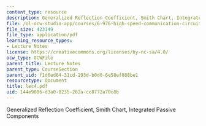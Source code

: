 ```yaml
---
content_type: resource
description: Generalized Reflection Coefficient, Smith Chart, Integrated Passive Components
file: /ol-ocw-studio-app/courses/6-976-high-speed-communication-circuits-and-systems-spring-2003/144e9086d3a00235262acc8772a70c8b_lec4.pdf
file_size: 423149
file_type: application/pdf
learning_resource_types:
- Lecture Notes
license: https://creativecommons.org/licenses/by-nc-sa/4.0/
ocw_type: OCWFile
parent_title: Lecture Notes
parent_type: CourseSection
parent_uid: f1d6ed64-31cd-293d-b0d0-6e58ef888be1
resourcetype: Document
title: lec4.pdf
uid: 144e9086-d3a0-0235-262a-cc8772a70c8b
---
```

Generalized Reflection Coefficient, Smith Chart, Integrated Passive Components